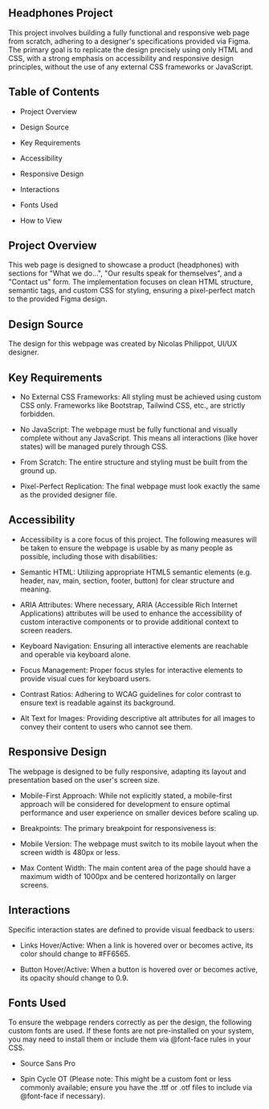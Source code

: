 ## Headphones Project
This project involves building a fully functional and responsive web page from scratch, adhering to a designer's specifications provided via Figma. The primary goal is to replicate the design precisely using only HTML and CSS, with a strong emphasis on accessibility and responsive design principles, without the use of any external CSS frameworks or JavaScript.

## Table of Contents
- Project Overview

- Design Source

- Key Requirements

- Accessibility

- Responsive Design

- Interactions

- Fonts Used

- How to View

## Project Overview
This web page is designed to showcase a product (headphones) with sections for "What we do...", "Our results speak for themselves", and a "Contact us" form. The implementation focuses on clean HTML structure, semantic tags, and custom CSS for styling, ensuring a pixel-perfect match to the provided Figma design.

## Design Source
The design for this webpage was created by Nicolas Philippot, UI/UX designer.

## Key Requirements
- No External CSS Frameworks: All styling must be achieved using custom CSS only. Frameworks like Bootstrap, Tailwind CSS, etc., are strictly forbidden.

- No JavaScript: The webpage must be fully functional and visually complete without any JavaScript. This means all interactions (like hover states) will be managed purely through CSS.

- From Scratch: The entire structure and styling must be built from the ground up.

- Pixel-Perfect Replication: The final webpage must look exactly the same as the provided designer file.

## Accessibility
- Accessibility is a core focus of this project. The following measures will be taken to ensure the webpage is usable by as many people as possible, including those with disabilities:

- Semantic HTML: Utilizing appropriate HTML5 semantic elements (e.g. header, nav, main, section, footer, button) for clear structure and meaning.

- ARIA Attributes: Where necessary, ARIA (Accessible Rich Internet Applications) attributes will be used to enhance the accessibility of custom interactive components or to provide additional context to screen readers.

- Keyboard Navigation: Ensuring all interactive elements are reachable and operable via keyboard alone.

- Focus Management: Proper focus styles for interactive elements to provide visual cues for keyboard users.

- Contrast Ratios: Adhering to WCAG guidelines for color contrast to ensure text is readable against its background.

- Alt Text for Images: Providing descriptive alt attributes for all images to convey their content to users who cannot see them.

## Responsive Design
The webpage is designed to be fully responsive, adapting its layout and presentation based on the user's screen size.

- Mobile-First Approach: While not explicitly stated, a mobile-first approach will be considered for development to ensure optimal performance and user experience on smaller devices before scaling up.

- Breakpoints: The primary breakpoint for responsiveness is:

- Mobile Version: The webpage must switch to its mobile layout when the screen width is 480px or less.

- Max Content Width: The main content area of the page should have a maximum width of 1000px and be centered horizontally on larger screens.

## Interactions
Specific interaction states are defined to provide visual feedback to users:

- Links Hover/Active: When a link is hovered over or becomes active, its color should change to #FF6565.

- Button Hover/Active: When a button is hovered over or becomes active, its opacity should change to 0.9.

## Fonts Used
To ensure the webpage renders correctly as per the design, the following custom fonts are used. If these fonts are not pre-installed on your system, you may need to install them or include them via @font-face rules in your CSS.

- Source Sans Pro

- Spin Cycle OT (Please note: This might be a custom font or less commonly available; ensure you have the .ttf or .otf files to include via @font-face if necessary).
